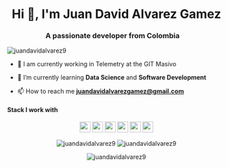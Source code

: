 <h1 align="center">Hi 👋, I'm Juan David Alvarez Gamez</h1>
<h3 align="center">A passionate developer from Colombia <img src="https://image.flaticon.com/icons/svg/323/323299.svg" width="14"/> </h3>
<p align="left"> <img src="https://komarev.com/ghpvc/?username=juandavidalvarez9" alt="juandavidalvarez9" /> </p>

- 🔭 I am currently working in Telemetry at the GIT Masivo

- 🌱 I’m currently learning **Data Science** and **Software Development**

- 📫 How to reach me **juandavidalvarezgamez@gmail.com**

<h4>Stack I work with</h4>
<p align="center">
<img src="https://img.shields.io/badge/-Java-red?&logo=Java" height="25"/>
<img src="https://img.shields.io/badge/python-3776AB.svg?&style=for-the-badge&logo=python&logoColor=white" height="25"/>
<img src="https://img.shields.io/badge/mysql-4479A1.svg?&style=for-the-badge&logo=mysql&logoColor=white" height="25"/>
<img src="https://img.shields.io/badge/jupyter-F3631D.svg?&style=for-the-badge&logo=jupyter&logoColor=white" height="25"/>
<img src="https://img.shields.io/badge/anaconda-42B029.svg?&style=for-the-badge&logo=anaconda&logoColor=white" height="25"/>
<img src="https://img.shields.io/badge/VS%20Code-007ACC.svg?&style=for-the-badge&logo=visual-studio-code&logoColor=white" height="25"/>
</p>

 
 <p align="center"> 
    <img src="https://github-readme-stats.vercel.app/api?username=juandavidalvarez9&show_icons=true&hide=contribs" alt="juandavidalvarez9" /> 
    <img src="https://github-readme-stats.anuraghazra1.vercel.app/api/top-langs/?username=juandavidalvarez9&layout=compact" alt="juandavidalvarez9" />
 </p>

<!--

For ICON With Text
    https://img.shields.io/badge/HereText-FF9800.svg?&style=for-the-badge&logo=HereIconName&logoColor=white
    
For Github Stats
    https://github-readme-stats.vercel.app/api?username=HereUsername&show_icons=true

For Profile View
    https://komarev.com/ghpvc/?username=HereUsername

For Auto Generate
    https://rahuldkjain.github.io/gh-profile-readme-generator/

For County Flag ICOn
    https://www.flaticon.com/

For ICON Idea
    https://simpleicons.org/

-->

<!-- ![Visitor Count](https://profile-counter.glitch.me/juandavidalvarez9/count.svg) -->

<p align="center">
 <img src="https://github-profile-trophy.vercel.app/?username=juandavidalvarez9&theme=flat&row=1" alt="juandavidalvarez9" />
</p>

